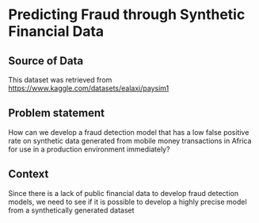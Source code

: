 # Predicting Fraud through Synthetic Financial Data

## Source of Data
This dataset was retrieved from https://www.kaggle.com/datasets/ealaxi/paysim1

## Problem statement

How can we develop a fraud detection model that has a low false positive rate on
synthetic data generated from mobile money transactions in Africa for use in a
production environment immediately?

## Context

Since there is a lack of public financial data to develop fraud detection models, we need
to see if it is possible to develop a highly precise model from a synthetically generated
dataset
